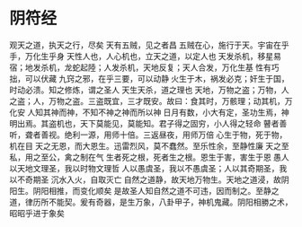 # 阴符经

观天之道，执天之行，尽矣
天有五贼，见之者昌
五贼在心，施行于天。宇宙在乎手，万化生乎身
天性人也，人心机也，立天之道，以定人也
天发杀机，移星易宿；地发杀机，龙蛇起陸；人发杀机，天地反复；天人合发，万化生基
性有巧拙，可以伏藏
九窍之邪，在乎三要，可以动静
火生于木，祸发必克；奸生于国，时动必溃。知之修炼，谓之圣人
天生天杀，道之理也
天地，万物之盗；万物，人之盗；人，万物之盗。三盗既宜，三才既安。故曰：食其时，万骸理；动其机，万化安
人知其神而神，不知不神之神而所以神
日月有数，小大有定，圣功生焉，神明出焉。其盗机也，天下莫能见，莫能知。君子得之固穷，小人得之轻命
瞽者善听，聋者善视。绝利一源，用师十倍。三返昼夜，用师万倍
心生于物，死于物，机在目
天之无恩，而大恩生。迅雷烈风，莫不蠢然。至乐性余，至静性廉
天之至私，用之至公，禽之制在气
生者死之根，死者生之根。恩生于害，害生于恩
愚人以天地文理圣，我以时物文理哲
人以愚虞圣，我以不愚虞圣；人以其奇期圣，我以不奇期圣
沉水入火，自取灭亡
自然之道静，故天地万物生。天地之道浸，故阴阳生。阴阳相推，而变化顺矣
是故圣人知自然之道不可违，因而制之。至静之道，律历所不能契。爰有奇器，是生万象，八卦甲子，神机鬼藏。阴阳相勝之术，昭昭乎进于象矣